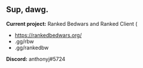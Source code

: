 ## Sup, dawg.

**Current project:** Ranked Bedwars and Ranked Client (<br/>
  - https://rankedbedwars.org/
  - .gg/rbw
  - .gg/rankedbw
  
**Discord:** anthonyj#5724 <br/>
